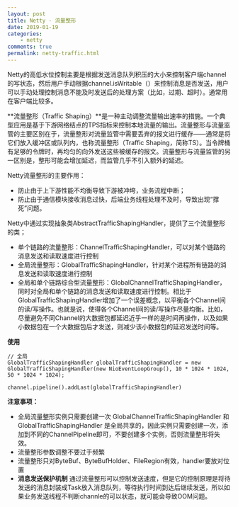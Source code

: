 ```yaml
---
layout: post
title: Netty - 流量整形
date: 2019-01-19
categories:
    - netty
comments: true
permalink: netty-traffic.html
---
```


Netty的高低水位控制主要是根据发送消息队列积压的大小来控制客户端channel的写状态，然后用户手动根据channel.isWritable（）来控制消息是否发送，用户可以手动处理控制消息不能及时发送后的处理方案（比如，过期、超时）。通常用在客户端比较多。

**流量整形（Traffic Shaping）**是一种主动调整流量输出速率的措施。一个典型应用是基于下游网络结点的TPS指标来控制本地流量的输出。流量整形与流量监管的主要区别在于，流量整形对流量监管中需要丢弃的报文进行缓存——通常是将它们放入缓冲区或队列内，也称流量整形（Traffic Shaping，简称TS）。当令牌桶有足够的令牌时，再均匀的向外发送这些被缓存的报文。流量整形与流量监管的另一区别是，整形可能会增加延迟，而监管几乎不引入额外的延迟。

Netty流量整形的主要作用：

- 防止由于上下游性能不均衡导致下游被冲垮，业务流程中断；
- 防止由于通信模块接收消息过快，后端业务线程处理不及时，导致出现“撑死”问题。

Netty中通过实现抽象类AbstractTrafficShapingHandler，提供了三个流量整形的类；

- 单个链路的流量整形：ChannelTrafficShapingHandler，可以对某个链路的消息发送和读取速度进行控制
- 全局流量整形：GlobalTrafficShapingHandler，针对某个进程所有链路的消息发送和读取速度进行控制
- 全局和单个链路综合型流量整形：GlobalChannelTrafficShapingHandler，同时对全局和单个链路的消息发送和读取速度进行控制。相比于GlobalTrafficShapingHandler增加了一个误差概念，以平衡各个Channel间的读/写操作。也就是说，使得各个Channel间的读/写操作尽量均衡。比如，尽量避免不同Channel的大数据包都延迟近乎一样的是时间再操作，以及如果小数据包在一个大数据包后才发送，则减少该小数据包的延迟发送时间等。

**使用**

```
// 全局
GlobalTrafficShapingHandler globalTrafficShapingHandler = new GlobalTrafficShapingHandler(new NioEventLoopGroup(), 10 * 1024 * 1024, 50 * 1024 * 1024);

channel.pipeline().addLast(globalTrafficShapingHandler)
```

**注意事项：**

- 全局流量整形实例只需要创建一次
   GlobalChannelTrafficShapingHandler 和 GlobalTrafficShapingHandler 是全局共享的，因此实例只需要创建一次，添加到不同的ChannelPipeline即可，不要创建多个实例，否则流量整形将失效。
- 流量整形参数调整不要过于频繁
- 流量整形只对ByteBuf、ByteBufHolder、FileRegion有效，handler要放对位置
- **消息发送保护机制**
   通过流量整形可以控制发送速度，但是它的控制原理是将待发送的消息封装成Task放入消息队列，等待执行时间到达后继续发送，所以如果业务发送线程不判断channle的可以状态，就可能会导致OOM问题。


